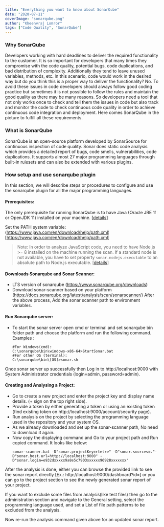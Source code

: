 ```yaml
---
title: "Everything you want to know about SonarQube"
date: "2020-07-11"
coverImage: "sonarqube.png"
author: "Kheenvraj Lomror"
tags: ["Code Quality", "SonarQube"]
---
```

### Why SonarQube
Developers working with hard deadlines to deliver the required functionality to the customer. It is so important for developers that many times they compromise with the code quality, potential bugs, code duplications, and bad distribution of complexity. Additionally they tend to leave unused variables, methods, etc. In this scenario, code would work in the desired way but do you think this is a proper way to deliver the functionality? No. 
To avoid these issues in code developers should always follow good coding practice but sometimes it is not possible to follow the rules and maintain the good quality as there may be many reasons. So developers need a tool that not only works once to check and tell them the issues in code but also track and monitor the code to check continuous code quality in order to achieve continuous code integration and deployment. Here comes SonarQube in the picture to fulfill all these requirements.

### What is SonarQube
SonarQube is an open-source platform developed by SonarSource for continuous inspection of code quality. Sonar does static code analysis which provides a detailed report of bugs, code smells, vulnerabilities, code duplications. It supports almost 27 major programming languages through built-in rulesets and can also be extended with various plugins.

### How setup and use sonarqube plugin
In this section, we will describe steps or procedures to configure and use the sonarqube plugin for all the major programming languages.

#### Prerequisites:
The only prerequisite for running SonarQube is to have Java (Oracle JRE 11 or OpenJDK 11) installed on your machine. [[details](https://docs.sonarqube.org/latest/requirements/requirements/)]

Set the PATH system variable: (https://www.java.com/en/download/help/path.xml)[https://www.java.com/en/download/help/path.xml]

> Note: In order to analyze JavaScript code, you need to have Node.js >= 8 installed on the machine running the scan. If a standard node is not available, you have to set property `sonar.nodejs.executable` to an absolute path to Node.js executable. [[details](https://docs.sonarqube.org/latest/analysis/languages/javascript/)]

#### Downloads Sonarqube and Sonar Scanner:
* LTS version of sonarqube (https://www.sonarqube.org/downloads)
* Download sonar-scanner based on your platform (https://docs.sonarqube.org/latest/analysis/scan/sonarscanner/)
After the above process, Add the sonar scanner path to environment variables.

#### Run Sonarqube server:
* To start the sonar server open cmd or terminal and set sonarqube bin folder path and choose the platform and run the following command. Examples :
    ```
    #For Windows(cmd):
    C:\sonarqube\bin\windows-x86-64>StartSonar.bat
    #For other OS (terminal): 
    C:\sonarqube\bin\[OS]>sonar.sh
    ```
 Once sonar server up successfully then Log in to http://localhost:9000 with System Administrator credentials (login=admin, password=admin).

#### Creating and Analysing a Project:
* Go to create a new project and enter the project key and display name details. (+ sign on the top right side).
* Provide a token by either generating a token or using an existing token (find existing token on  http://localhost:9000/account/security page).
* Run analysis on the project by selecting the programming language used in the repository and your system OS. 
* As we already downloaded and set up the sonar-scanner path, No need to download it again.
* Now copy the displaying command and Go to your project path and Run copied command. It looks like below:
    ```
    sonar-scanner.bat -D"sonar.projectKey=rtetre" -D"sonar.sources=."-D"sonar.host.url=http://localhost:9000" -D"sonar.login=e932dxxxxx9a8e5c7903xxxxxx96928xxxxxxx"
    ```

After the analysis is done, either you can browse the provided link to see the sonar report directly [Ex.: http://localhost:9000/dashboard?id=] or you can go to the project section to see the newly generated sonar report of your project. 

If you want to exclude some files from analysis(like test files) then go to the administration section and navigate to the General setting, select the programming language used, and set a List of file path patterns to be excluded from the analysis.

Now re-run the analysis command given above for an updated sonar report.